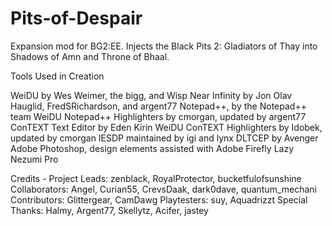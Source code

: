 # Pits-of-Despair

Expansion mod for BG2:EE. Injects the Black Pits 2: Gladiators of Thay into Shadows of Amn and Throne of Bhaal.


Tools Used in Creation

WeiDU by Wes Weimer, the bigg, and Wisp
Near Infinity by Jon Olav Hauglid, FredSRichardson, and argent77
Notepad++, by the Notepad++ team
WeiDU Notepad++ Highlighters by cmorgan, updated by argent77
ConTEXT Text Editor by Eden Kirin
WeiDU ConTEXT Highlighters by Idobek, updated by cmorgan
IESDP maintained by igi and lynx
DLTCEP by Avenger
Adobe Photoshop, design elements assisted with Adobe Firefly
Lazy Nezumi Pro


Credits -
Project Leads: zenblack, RoyalProtector, bucketfulofsunshine
Collaborators: Angel, Curian55, CrevsDaak, dark0dave, quantum_mechani
Contributors: Glittergear, CamDawg
Playtesters: suy, Aquadrizzt
Special Thanks:	Halmy, Argent77, Skellytz, Acifer, jastey
